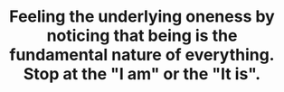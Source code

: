 ---
title: 'Feeling the underlying oneness by noticing that being is the fundamental nature of everything. Stop at the "I am" or the "It is".'
tags: nondual
---